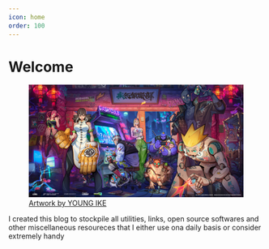 ```yaml
---
icon: home
order: 100
---
```


# Welcome

<figure>
<img class=image src="./assets/home_banner.jpg">
<figcaption><a target="_blank" href="https://www.behance.net/842860192f57b">Artwork by YOUNG IKE</a></figcaption>
</figure>

I created this blog to stockpile all utilities, links, open source softwares and other miscellaneous resoureces that I either use ona daily basis or consider extremely handy
